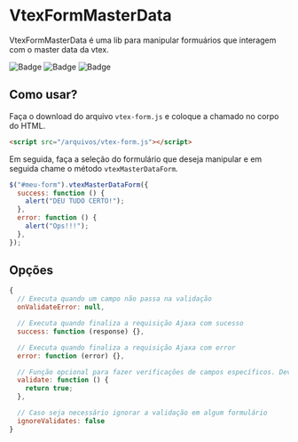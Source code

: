 # VtexFormMasterData

VtexFormMasterData é uma lib para manipular formuários que interagem com o master data da vtex.

![Badge](https://img.shields.io/badge/Autor-Raphael%20Corr%C3%AAa-blue)
![Badge](https://img.shields.io/badge/Version-1.0.0-green)
![Badge](https://img.shields.io/badge/PRs-welcome-green)

## Como usar?

Faça o download do arquivo `vtex-form.js` e coloque a chamado no corpo do HTML.

```HTML
<script src="/arquivos/vtex-form.js"></script>
```

Em seguida, faça a seleção do formulário que deseja manipular e em seguida chame o método `vtexMasterDataForm`.

```JavaScript
$("#meu-form").vtexMasterDataForm({
  success: function () {
    alert("DEU TUDO CERTO!");
  },
  error: function () {
    alert("Ops!!!");
  },
});
```

## Opções

```JavaScript
{
  // Executa quando um campo não passa na validação
  onValidateError: null,

  // Executa quando finaliza a requisição Ajaxa com sucesso
  success: function (response) {},

  // Executa quando finaliza a requisição Ajaxa com error
  error: function (error) {},

  // Função opcional para fazer verificações de campos específicos. Deve retornar um boolean
  validate: function () {
    return true;
  },

  // Caso seja necessário ignorar a validação em algum formulário
  ignoreValidates: false
}
```
